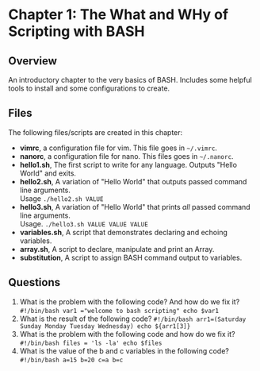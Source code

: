 # Chapter 1: The What and WHy of Scripting with BASH

## Overview
An introductory chapter to the very basics of BASH. Includes some helpful tools to install and some configurations to create.

## Files
The following files/scripts are created in this chapter: <br>
* **vimrc**, a configuration file for vim. This file goes in `~/.vimrc`.
* **nanorc**, a configuration file for nano. This files goes in `~/.nanorc`.
* **hello1.sh**, The first script to write for any language. Outputs "Hello World" and exits.
* **hello2.sh**, A variation of "Hello World" that outputs passed command line arguments. <br>
  Usage `./hello2.sh VALUE` <br>
* **hello3.sh**, A variation of "Hello World" that prints *all* passed command line arguments. <br>
  Usage. `./hello3.sh VALUE VALUE VALUE` <br>
* **variables.sh**, A script that demonstrates declaring and echoing variables.
* **array.sh**, A script to declare, manipulate and print an Array.
* **substitution**, A script to assign BASH command output to variables.

## Questions
1. What is the problem with the following code? And how do we fix it?
   `#!/bin/bash
   var1 ="welcome to bash scripting"
   echo $var1`
2. What is the result of the following code?
   `#!/bin/bash
   arr1=(Saturday Sunday Monday Tuesday Wednesday)
   echo ${arr1[3]}`
3. What is the problem with the following code and how do we fix it?
   `#!/bin/bash
   files = 'ls -la'
   echo $files`
4. What is the value of the b and c variables in the following code?
   `#!/bin/bash
   a=15
   b=20
   c=a
   b=c`

